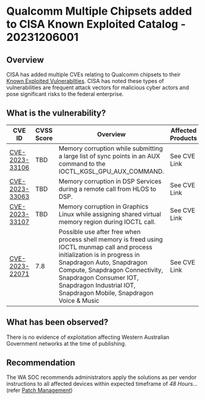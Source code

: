 # Qualcomm Multiple Chipsets added to CISA Known Exploited Catalog - 20231206001

## Overview

CISA has added multiple CVEs relating to Qualcomm chipsets to their [Known Exploited Vulnerabilties](https://www.cisa.gov/known-exploited-vulnerabilities-catalog). CISA has noted these types of vulnerabilities are frequent attack vectors for malicious cyber actors and pose significant risks to the federal enterprise. 

## What is the vulnerability?

| CVE ID | CVSS Score | Overview | Affected Products | Vendor Bulletin |
| --- | --- | --- | --- | --- |
| [CVE-2023-33106](https://www.cve.org/CVERecord?id=CVE-2023-33106) | TBD | Memory corruption while submitting a large list of sync points in an AUX command to the IOCTL_KGSL_GPU_AUX_COMMAND. | See CVE Link | [Vendor Bulletin](<https://www.qualcomm.com/company/product-security/bulletins/december-2023-bulletin>) |
| [CVE-2023-33063](https://www.cve.org/CVERecord?id=CVE-2023-33063) | TBD | Memory corruption in DSP Services during a remote call from HLOS to DSP. | See CVE Link | [Vendor Bulletin](<https://www.qualcomm.com/company/product-security/bulletins/december-2023-bulletin>) |
| [CVE-2023-33107](https://www.cve.org/CVERecord?id=CVE-2023-33107) | TBD | Memory corruption in Graphics Linux while assigning shared virtual memory region during IOCTL call. | See CVE Link | [Vendor Bulletin](<https://www.qualcomm.com/company/product-security/bulletins/december-2023-bulletin>) |
| [CVE-2023-22071](https://www.cve.org/CVERecord?id=CVE-2023-22071) | 7.8 | Possible use after free when process shell memory is freed using IOCTL munmap call and process initialization is in progress in Snapdragon Auto, Snapdragon Compute, Snapdragon Connectivity, Snapdragon Consumer IOT, Snapdragon Industrial IOT, Snapdragon Mobile, Snapdragon Voice & Music | See CVE Link | [Vendor Bulletin](<https://www.qualcomm.com/company/product-security/bulletins/may-2022-bulletin>) |

## What has been observed?

There is no evidence of exploitation affecting Western Australian Government networks at the time of publishing.

## Recommendation

The WA SOC recommends administrators apply the solutions as per vendor instructions to all affected devices within expected timeframe of *48 Hours...* (refer [Patch Management](../guidelines/patch-management.md))